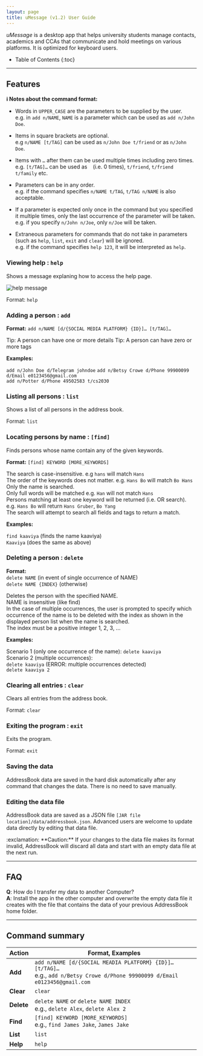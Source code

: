 ```yaml
---
layout: page
title: uMessage (v1.2) User Guide
---
```


*uMessage* is a desktop app that helps university students manage contacts, academics and CCAs that communicate and hold meetings on various platforms. It is optimized for keyboard users.

* Table of Contents
{:toc}

--------------------------------------------------------------------------------------------------------------------

## Features

<div markdown="block" class="alert alert-info">

**:information_source: Notes about the command format:**<br>

* Words in `UPPER_CASE` are the parameters to be supplied by the user.<br>
  e.g. in `add n/NAME`, `NAME` is a parameter which can be used as `add n/John Doe`.

* Items in square brackets are optional.<br>
  e.g `n/NAME [t/TAG]` can be used as `n/John Doe t/friend` or as `n/John Doe`.

* Items with `…`​ after them can be used multiple times including zero times.<br>
  e.g. `[t/TAG]…​` can be used as ` ` (i.e. 0 times), `t/friend`, `t/friend t/family` etc.

* Parameters can be in any order.<br>
  e.g. if the command specifies `n/NAME t/TAG`, `t/TAG n/NAME` is also acceptable.

* If a parameter is expected only once in the command but you specified it multiple times, only the last occurrence of the parameter will be taken.<br>
  e.g. if you specify `n/John n/Joe`, only `n/Joe` will be taken.

* Extraneous parameters for commands that do not take in parameters (such as `help`, `list`, `exit` and `clear`) will be ignored.<br>
  e.g. if the command specifies `help 123`, it will be interpreted as `help`.

</div>

### Viewing help : `help`

Shows a message explaning how to access the help page.

![help message](images/helpMessage.png)

Format: `help`


### Adding a person : `add`

**Format:** `add n/NAME [d/{SOCIAL MEDIA PLATFORM} {ID}]… [t/TAG]…`

Tip: A person can have one or more details
Tip: A person can have zero or more tags

**Examples:**

`add n/John Doe d/Telegram johndoe` 
`add n/Betsy Crowe d/Phone 99900099 d/Email e0123456@gmail.com`  
`add n/Potter d/Phone 49502583 t/cs2030`

### Listing all persons : `list`

Shows a list of all persons in the address book.

Format: `list`

### Locating persons by name : `[find]`

Finds persons whose name contain any of the given keywords.

**Format:**  `[find] KEYWORD [MORE_KEYWORDS]`

The search is case-insensitive. e.g `hans` will match `Hans`  
The order of the keywords does not matter. e.g. `Hans Bo` will match `Bo Hans`  
Only the name is searched.  
Only full words will be matched e.g. `Han` will not match `Hans`  
Persons matching at least one keyword will be returned (i.e. OR search). e.g. `Hans Bo` will return `Hans Gruber`, `Bo Yang`  
The search will attempt to search all fields and tags to return a match.   

**Examples:**

`find kaaviya` (finds the name kaaviya)  
`Kaaviya` (does the same as above)

### Deleting a person : `delete`

**Format:**  
`delete NAME`			(in event of single occurrence of NAME)  
`delete NAME {INDEX}`	(otherwise)

Deletes the person with the specified NAME.  
NAME is insensitive (like find)  
In the case of multiple occurrences, the user is prompted to specify which occurrence of the name is to be deleted with the index as shown in the displayed person list when the name is searched.  
The index must be a positive integer 1, 2, 3, ...

**Examples:**

Scenario 1 (only one occurrence of the  name): `delete kaaviya`  
Scenario 2 (multiple occurrences):   
`delete kaaviya`   (ERROR: multiple occurrences detected)  
`delete kaaviya 2`  

### Clearing all entries : `clear`

Clears all entries from the address book.

Format: `clear`

### Exiting the program : `exit`

Exits the program.

Format: `exit`

### Saving the data

AddressBook data are saved in the hard disk automatically after any command that changes the data. There is no need to save manually.

### Editing the data file

AddressBook data are saved as a JSON file `[JAR file location]/data/addressbook.json`. Advanced users are welcome to update data directly by editing that data file.

<div markdown="span" class="alert alert-warning">:exclamation: **Caution:**
If your changes to the data file makes its format invalid, AddressBook will discard all data and start with an empty data file at the next run.
</div>


--------------------------------------------------------------------------------------------------------------------

## FAQ

**Q**: How do I transfer my data to another Computer?<br>
**A**: Install the app in the other computer and overwrite the empty data file it creates with the file that contains the data of your previous AddressBook home folder.

--------------------------------------------------------------------------------------------------------------------

## Command summary

Action | Format, Examples
--------|------------------
**Add** | `add n/NAME [d/{SOCIAL MEADIA PLATFORM} {ID}]… [t/TAG]…​`<br> e.g., `add n/Betsy Crowe d/Phone 99900099 d/Email e0123456@gmail.com`
**Clear** | `clear`
**Delete** | `delete NAME` or `delete NAME INDEX`<br> e.g., `delete Alex`, `delete Alex 2` 
**Find** | `[find] KEYWORD [MORE_KEYWORDS]`<br> e.g., `find James Jake`, `James Jake`
**List** | `list`
**Help** | `help`





